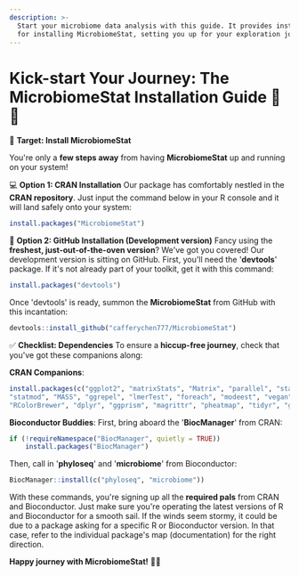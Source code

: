 ```yaml
---
description: >-
  Start your microbiome data analysis with this guide. It provides instructions
  for installing MicrobiomeStat, setting you up for your exploration journey.
---
```


# Kick-start Your Journey: The MicrobiomeStat Installation Guide 🚀🧭

🎯 **Target: Install MicrobiomeStat**&#x20;

You're only a **few steps away** from having **MicrobiomeStat** up and running on your system!

💻 **Option 1: CRAN Installation** Our package has comfortably nestled in the **CRAN repository**. Just input the command below in your R console and it will land safely onto your system:

```R
install.packages("MicrobiomeStat")
```

🚀 **Option 2: GitHub Installation (Development version)** Fancy using the **freshest, just-out-of-the-oven version**? We've got you covered! Our development version is sitting on GitHub. First, you'll need the '**devtools**' package. If it's not already part of your toolkit, get it with this command:

```R
install.packages("devtools")
```

Once 'devtools' is ready, summon the **MicrobiomeStat** from GitHub with this incantation:

```R
devtools::install_github("cafferychen777/MicrobiomeStat")
```

✅ **Checklist: Dependencies** To ensure a **hiccup-free journey**, check that you've got these companions along:

**CRAN Companions**:

```R
install.packages(c("ggplot2", "matrixStats", "Matrix", "parallel", "stats", "utils", 
"statmod", "MASS", "ggrepel", "lmerTest", "foreach", "modeest", "vegan", 
"RColorBrewer", "dplyr", "ggprism", "magrittr", "pheatmap", "tidyr", "ggh4x"))
```

**Bioconductor Buddies**: First, bring aboard the '**BiocManager**' from CRAN:

```R
if (!requireNamespace("BiocManager", quietly = TRUE))
    install.packages("BiocManager")
```

Then, call in '**phyloseq**' and '**microbiome**' from Bioconductor:

```R
BiocManager::install(c("phyloseq", "microbiome"))
```

With these commands, you're signing up all the **required pals** from CRAN and Bioconductor. Just make sure you're operating the latest versions of R and Bioconductor for a smooth sail. If the winds seem stormy, it could be due to a package asking for a specific R or Bioconductor version. In that case, refer to the individual package's map (documentation) for the right direction.

**Happy journey with MicrobiomeStat!** 🌟🌈

